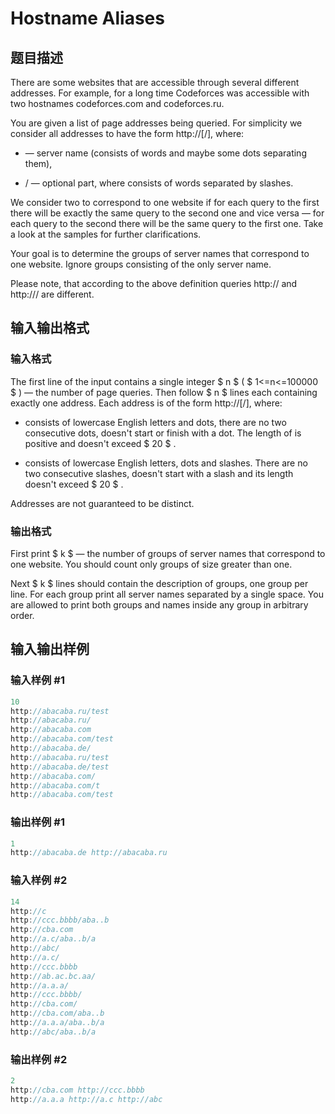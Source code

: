 # Hostname Aliases

## 题目描述

There are some websites that are accessible through several different addresses. For example, for a long time Codeforces was accessible with two hostnames codeforces.com and codeforces.ru.

You are given a list of page addresses being queried. For simplicity we consider all addresses to have the form http://\[/\], where:

-  — server name (consists of words and maybe some dots separating them),

- / — optional part, where  consists of words separated by slashes.

We consider two  to correspond to one website if for each query to the first  there will be exactly the same query to the second one and vice versa — for each query to the second  there will be the same query to the first one. Take a look at the samples for further clarifications.

Your goal is to determine the groups of server names that correspond to one website. Ignore groups consisting of the only server name.

Please note, that according to the above definition queries http:// and http:/// are different.

## 输入输出格式

### 输入格式

The first line of the input contains a single integer $ n $ ( $ 1<=n<=100000 $ ) — the number of page queries. Then follow $ n $ lines each containing exactly one address. Each address is of the form http://\[/\], where:

-  consists of lowercase English letters and dots, there are no two consecutive dots,  doesn't start or finish with a dot. The length of  is positive and doesn't exceed $ 20 $ .

-  consists of lowercase English letters, dots and slashes. There are no two consecutive slashes,  doesn't start with a slash and its length doesn't exceed $ 20 $ .

Addresses are not guaranteed to be distinct.

### 输出格式

First print $ k $ — the number of groups of server names that correspond to one website. You should count only groups of size greater than one.

Next $ k $ lines should contain the description of groups, one group per line. For each group print all server names separated by a single space. You are allowed to print both groups and names inside any group in arbitrary order.

## 输入输出样例

### 输入样例 #1

```cpp
10
http://abacaba.ru/test
http://abacaba.ru/
http://abacaba.com
http://abacaba.com/test
http://abacaba.de/
http://abacaba.ru/test
http://abacaba.de/test
http://abacaba.com/
http://abacaba.com/t
http://abacaba.com/test

```
### 输出样例 #1

```cpp
1
http://abacaba.de http://abacaba.ru 

```
### 输入样例 #2

```cpp
14
http://c
http://ccc.bbbb/aba..b
http://cba.com
http://a.c/aba..b/a
http://abc/
http://a.c/
http://ccc.bbbb
http://ab.ac.bc.aa/
http://a.a.a/
http://ccc.bbbb/
http://cba.com/
http://cba.com/aba..b
http://a.a.a/aba..b/a
http://abc/aba..b/a

```
### 输出样例 #2

```cpp
2
http://cba.com http://ccc.bbbb 
http://a.a.a http://a.c http://abc 

```

